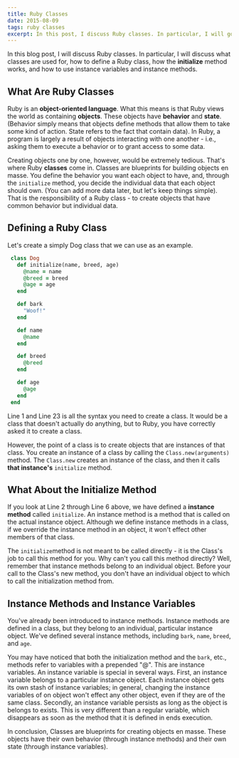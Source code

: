 ```yaml
---
title: Ruby Classes
date: 2015-08-09
tags: ruby classes
excerpt: In this post, I discuss Ruby classes. In particular, I will go over how to define a class, how the initialize method works, and how to use instance variables and methods.
---
```

In this blog post, I will discuss Ruby classes. In particular, I will discuss
what classes are used for, how to define a Ruby class, how the **initialize**
method works, and how to use instance variables and instance methods.

## What Are Ruby Classes

Ruby is an **object-oriented language**. What this means is that Ruby views the
world as containing **objects**. These objects have **behavior** and **state**.
(Behavior simply means that objects define methods that allow them to take some
kind of action.  State refers to the fact that contain data). In Ruby, a program
is largely a result of objects interacting with one another - i.e., asking them
to execute a behavior or to grant access to some data.

Creating objects one by one, however, would be extremely tedious.  That's where
Ruby **classes** come in. Classes are blueprints for building objects en masse.
You define the behavior you want each object to have, and, through the
`initialize` method, you decide the individual data that each object should own.
(You can add more data later, but let's keep things simple).  That is the
responsibility of a Ruby class - to create objects that have common behavior but
individual data.

## Defining a Ruby Class

Let's create a simply Dog class that we can use as an example.

~~~ruby
 class Dog
   def initialize(name, breed, age)
     @name = name
     @breed = breed
     @age = age
   end

   def bark
     "Woof!"
   end

   def name
     @name
   end

   def breed
     @breed
   end

   def age
     @age
   end
 end
~~~

Line 1 and Line 23 is all the syntax you need to create a class. It would be a
class that doesn't actually do anything, but to Ruby, you have correctly asked
it to create a class.

However, the point of a class is to create objects that are instances of that
class. You create an instance of a class by calling the `Class.new(arguments)`
method. The `Class.new` creates an instance of the class, and then it calls
**that instance's** `initialize` method.

## What About the Initialize Method

If you look at Line 2 through Line 6 above, we have defined a **instance
method** called `initialize`. An instance method is a method that is called on
the actual instance object. Although we define instance methods in a class, if
we override the instance method in an object, it won't effect other members of
that class.

The `initialize`method is not meant to be called directly - it is the Class's
job to call this method for you. Why can't you call this method directly? Well,
remember that instance methods belong to an individual object.  Before your call
to the Class's new method, you don't have an individual object to which to call
the initialization method from.

## Instance Methods and Instance Variables

You've already been introduced to instance methods. Instance methods are defined
in a class, but they belong to an individual, particular instance object. We've
defined several instance methods, including `bark`, `name`, `breed`, and `age`.

You may have noticed that both the initialization method and the `bark`, etc.,
methods refer to variables with a prepended "@". This are instance variables. An
instance variable is special in several ways. First, an instance variable
belongs to a particular instance object. Each instance object gets its own stash
of instance variables; in general, changing the instance variables of on object
won't effect any other object, even if they are of the same class. Secondly, an
instance variable persists as long as the object is belongs to exists. This is
very different than a regular variable, which disappears as soon as the method
that it is defined in ends execution.

In conclusion, Classes are blueprints for creating objects en masse.  These
objects have their own behavior (through instance methods) and their own state
(through instance variables).
